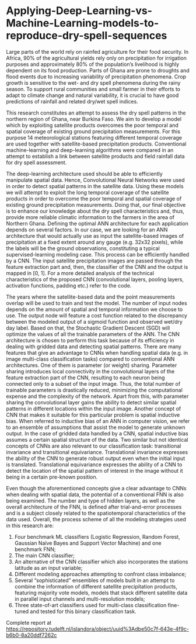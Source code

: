 # Applying-Deep-Learning-vs-Machine-Learning-models-to-reproduce-dry-spell-sequences

Large parts of the world rely on rainfed agriculture for their food security. In Africa, 90% of the agricultural yields rely only on precipitation for irrigation purposes and approximately 80% of the population’s livelihood is highly dependent on its food production. Parts of Ghana are prone to droughts and flood events due to increasing variability of precipitation phenomena. Crop growth is sensitive to the wet- and dry spell phenomena during the rainy season. To support rural communities and small farmer in their efforts to adapt to climate change and natural variability, it is crucial to have good predictions of rainfall and related dry/wet spell indices. 

This research constitutes an attempt to assess the dry spell patterns in the northern region of Ghana, near Burkina Faso. We aim to develop a model which by exploiting satellite products overcomes the poor temporal and spatial coverage of existing ground precipitation measurements. For this purpose 14 meteorological stations featuring different temporal coverage are used together with satellite-based precipitation products. Conventional machine-learning and deep-learning algorithms were compared in an attempt to establish a link between satellite products and field rainfall data for dry spell assessment. 

The deep-learning architecture used should be able to efficiently manipulate spatial data. Hence, Convolutional Neural Networks were used in order to detect spatial patterns in the satellite data. Using these models we will attempt to exploit the long temporal coverage of the satellite products in order to overcome the poor temporal and spatial coverage of existing ground precipitation measurements. Doing that, our final objective is to enhance our knowledge about the dry spell characteristics and, thus, provide more reliable climatic information to the farmers in the area of Northern Ghana. Defining the optimal ANN architecture for each application depends on several factors. In our case, we are looking for an ANN architecture that would actually use as input the satellite-based images of precipitation at a fixed extent around any gauge (e.g. 32x32 pixels), while the labels will be the ground observations, constituting a typical supervised-learning modeling case. This process can be efficiently handled by a CNN. The input satellite precipitation images are passed through the feature extraction part and, then, the classifier of the CNN and the output is mapped in [0, 1]. For a more detailed analysis of the technical characteristics of the proposed CNN (convolutional layers, pooling layers, activation functions, padding etc.) refer to the code. 

The years where the satellite-based data and the point measurements overlap will be used to train and test the model. The number of input nodes depends on the amount of spatial and temporal information we choose to use. The output node will feature a cost function related to the discrepancy between the modeled output of a sigmoid function and observed wet/dry day label. Based on that, the Stochastic Gradient Descent (SGD) will optimize the values of all the trainable parameters of the ANN. The CNN architecture is chosen to perform this task because of its efficiency in dealing with gridded data and detecting spatial patterns. There are many features that give an advantage to CNNs when handling spatial data (e.g. in image multi-class classification tasks) compared to conventional ANN architectures. One of them is parameter (or weight) sharing. Parameter sharing introduces local connectivity in the convolutional layers of the feature extraction part of the CNN, resulting to each neuron being connected only to a subset of the input image. Thus, the total number of trainable parameters is drastically reduced, minimizing the computational expense and the complexity of the network. Apart from this, with parameter sharing the convolutional layer gains the ability to detect similar spatial patterns in different locations within the input image. Another concept of CNN that makes it suitable for this particular problem is spatial inductive bias. When referred to inductive bias of an ANN in computer vision, we refer to an ensemble of assumptions that assist the model to generate unknown output. In the case of gridded data handled by a CNN, spatial inductive bias assumes a certain spatial structure of the data. Two similar but not identical concepts of CNNs are also relevant to our classification task: transitional invariance and transitional equivariance. Translational invariance expresses the ability of the CNN to generate robust output even when the initial input is translated. Translational equivariance expresses the ability of a CNN to detect the location of the spatial pattern of interest in the image without it being in a certain pre-known position. 

Even though the aforementioned concepts give a clear advantage to CNNs when dealing with spatial data, the potential of a conventional FNN is also being examined. The number and type of hidden layers, as well as the overall architecture of the FNN, is defined after trial-and-error processes and is a subject closely related to the spatiotemporal characteristics of the data used. Overall, the process scheme of all the modeling strategies used in this research are: 

1. Four benchmark ML classifiers (Logistic Regression, Random Forest, Gaussian Naïve Bayes and Support Vector Machine) and one benchmark FNN; 
2. The main CNN classifier; 
3. An alternative of the CNN classifier which also incorporates the stations latitude as an input variable; 
4. Different modeling approaches attempting to confront class imbalance; 
5. Several “sophisticated” ensembles of models built in an attempt to combine the information of different satellite precipitation products, featuring majority vote models, models that stack different satellite data in parallel input channels and multi-resolution models; 
6. Three state-of-art classifiers used for multi-class classification fine-tuned and tested for this binary classification task. 


Complete report at https://repository.tudelft.nl/islandora/object/uuid%3Adbe50c7f-643e-4f9c-b6b0-8a20ddf7262c

